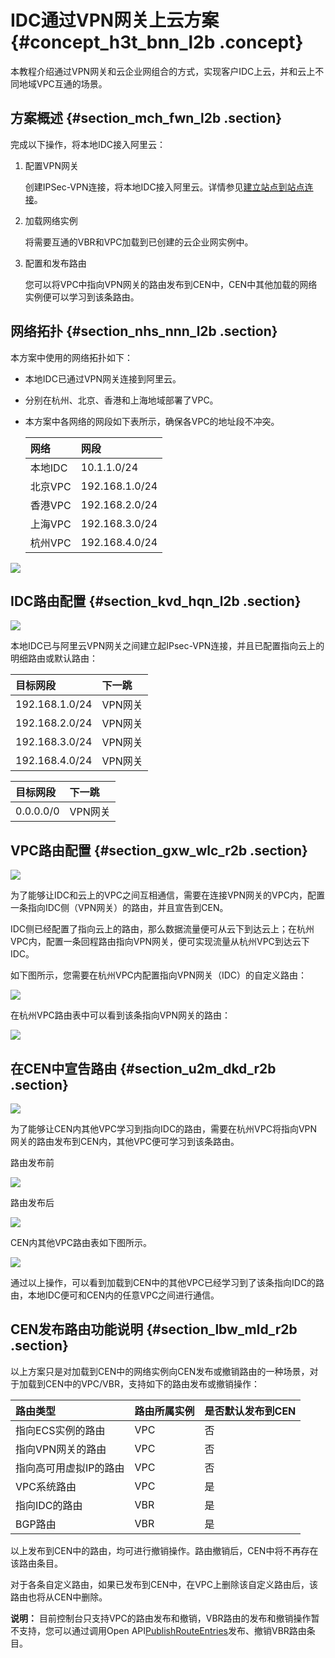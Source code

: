 # IDC通过VPN网关上云方案 {#concept_h3t_bnn_l2b .concept}

本教程介绍通过VPN网关和云企业网组合的方式，实现客户IDC上云，并和云上不同地域VPC互通的场景。

## 方案概述 {#section_mch_fwn_l2b .section}

完成以下操作，将本地IDC接入阿里云：

1.  配置VPN网关

    创建IPSec-VPN连接，将本地IDC接入阿里云。详情参见[建立站点到站点连接](../../../../intl.zh-CN/IPsec-VPN入门/建立站点到站点连接.md#)。

2.  加载网络实例

    将需要互通的VBR和VPC加载到已创建的云企业网实例中。

3.  配置和发布路由

    您可以将VPC中指向VPN网关的路由发布到CEN中，CEN中其他加载的网络实例便可以学习到该条路由。


## 网络拓扑 {#section_nhs_nnn_l2b .section}

本方案中使用的网络拓扑如下：

-   本地IDC已通过VPN网关连接到阿里云。
-   分别在杭州、北京、香港和上海地域部署了VPC。
-   本方案中各网络的网段如下表所示，确保各VPC的地址段不冲突。

    |网络|网段|
    |:-|:-|
    |本地IDC|10.1.1.0/24|
    |北京VPC|192.168.1.0/24|
    |香港VPC|192.168.2.0/24|
    |上海VPC|192.168.3.0/24|
    |杭州VPC|192.168.4.0/24|


![](http://static-aliyun-doc.oss-cn-hangzhou.aliyuncs.com/assets/img/17034/15565158688697_zh-CN.png)

## IDC路由配置 {#section_kvd_hqn_l2b .section}

![](http://static-aliyun-doc.oss-cn-hangzhou.aliyuncs.com/assets/img/17034/15565158688698_zh-CN.png)

本地IDC已与阿里云VPN网关之间建立起IPsec-VPN连接，并且已配置指向云上的明细路由或默认路由：

|目标网段|下一跳|
|:---|:--|
|192.168.1.0/24|VPN网关|
|192.168.2.0/24|VPN网关|
|192.168.3.0/24|VPN网关|
|192.168.4.0/24|VPN网关|

|目标网段|下一跳|
|:---|:--|
|0.0.0.0/0|VPN网关|

## VPC路由配置 {#section_gxw_wlc_r2b .section}

![](http://static-aliyun-doc.oss-cn-hangzhou.aliyuncs.com/assets/img/17034/15565158688708_zh-CN.png)

为了能够让IDC和云上的VPC之间互相通信，需要在连接VPN网关的VPC内，配置一条指向IDC侧（VPN网关）的路由，并且宣告到CEN。

IDC侧已经配置了指向云上的路由，那么数据流量便可从云下到达云上；在杭州VPC内，配置一条回程路由指向VPN网关，便可实现流量从杭州VPC到达云下IDC。

如下图所示，您需要在杭州VPC内配置指向VPN网关（IDC）的自定义路由：

![](http://static-aliyun-doc.oss-cn-hangzhou.aliyuncs.com/assets/img/17034/15565158688709_zh-CN.png)

在杭州VPC路由表中可以看到该条指向VPN网关的路由：

![](http://static-aliyun-doc.oss-cn-hangzhou.aliyuncs.com/assets/img/17034/15565158688710_zh-CN.png)

## 在CEN中宣告路由 {#section_u2m_dkd_r2b .section}

![](http://static-aliyun-doc.oss-cn-hangzhou.aliyuncs.com/assets/img/17034/15565158698711_zh-CN.png)

为了能够让CEN内其他VPC学习到指向IDC的路由，需要在杭州VPC将指向VPN网关的路由发布到CEN内，其他VPC便可学习到该条路由。

路由发布前

![](http://static-aliyun-doc.oss-cn-hangzhou.aliyuncs.com/assets/img/17034/15565158698712_zh-CN.png)

路由发布后

![](http://static-aliyun-doc.oss-cn-hangzhou.aliyuncs.com/assets/img/17034/15565158698713_zh-CN.png)

CEN内其他VPC路由表如下图所示。

![](http://static-aliyun-doc.oss-cn-hangzhou.aliyuncs.com/assets/img/17034/15565158698714_zh-CN.png)

通过以上操作，可以看到加载到CEN中的其他VPC已经学习到了该条指向IDC的路由，本地IDC便可和CEN内的任意VPC之间进行通信。

## CEN发布路由功能说明 {#section_lbw_mld_r2b .section}

以上方案只是对加载到CEN中的网络实例向CEN发布或撤销路由的一种场景，对于加载到CEN中的VPC/VBR，支持如下的路由发布或撤销操作：

|路由类型|路由所属实例|是否默认发布到CEN|
|:---|:-----|:---------|
|指向ECS实例的路由|VPC|否|
|指向VPN网关的路由|VPC|否|
|指向高可用虚拟IP的路由|VPC|否|
|VPC系统路由|VPC|是|
|指向IDC的路由|VBR|是|
|BGP路由|VBR|是|

以上发布到CEN中的路由，均可进行撤销操作。路由撤销后，CEN中将不再存在该路由条目。

对于各条自定义路由，如果已发布到CEN中，在VPC上删除该自定义路由后，该路由也将从CEN中删除。

**说明：** 目前控制台只支持VPC的路由发布和撤销，VBR路由的发布和撤销操作暂不支持，您可以通过调用Open API[PublishRouteEntries](../../../../intl.zh-CN/API参考/管理路由/PublishRouteEntries.md#)发布、撤销VBR路由条目。

